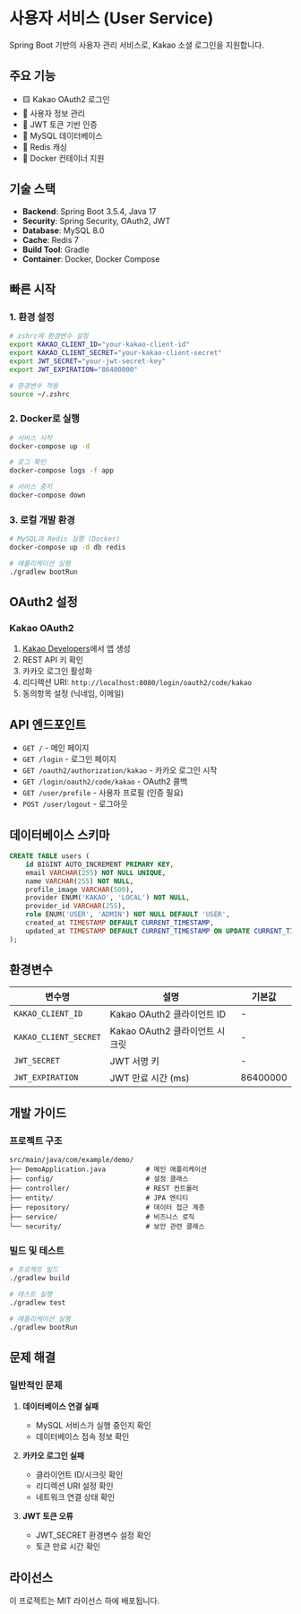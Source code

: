 # 사용자 서비스 (User Service)

Spring Boot 기반의 사용자 관리 서비스로, Kakao 소셜 로그인을 지원합니다.

## 주요 기능

- 🟨 Kakao OAuth2 로그인
- 👤 사용자 정보 관리
- 🔑 JWT 토큰 기반 인증
- 💾 MySQL 데이터베이스
- 🚀 Redis 캐싱
- 🐳 Docker 컨테이너 지원

## 기술 스택

- **Backend**: Spring Boot 3.5.4, Java 17
- **Security**: Spring Security, OAuth2, JWT
- **Database**: MySQL 8.0
- **Cache**: Redis 7
- **Build Tool**: Gradle
- **Container**: Docker, Docker Compose

## 빠른 시작

### 1. 환경 설정

```bash
# zshrc에 환경변수 설정
export KAKAO_CLIENT_ID="your-kakao-client-id"
export KAKAO_CLIENT_SECRET="your-kakao-client-secret"
export JWT_SECRET="your-jwt-secret-key"
export JWT_EXPIRATION="86400000"

# 환경변수 적용
source ~/.zshrc
```

### 2. Docker로 실행

```bash
# 서비스 시작
docker-compose up -d

# 로그 확인
docker-compose logs -f app

# 서비스 중지
docker-compose down
```

### 3. 로컬 개발 환경

```bash
# MySQL과 Redis 실행 (Docker)
docker-compose up -d db redis

# 애플리케이션 실행
./gradlew bootRun
```

## OAuth2 설정

### Kakao OAuth2

1. [Kakao Developers](https://developers.kakao.com/)에서 앱 생성
2. REST API 키 확인
3. 카카오 로그인 활성화
4. 리디렉션 URI: `http://localhost:8080/login/oauth2/code/kakao`
5. 동의항목 설정 (닉네임, 이메일)

## API 엔드포인트

- `GET /` - 메인 페이지
- `GET /login` - 로그인 페이지
- `GET /oauth2/authorization/kakao` - 카카오 로그인 시작
- `GET /login/oauth2/code/kakao` - OAuth2 콜백
- `GET /user/profile` - 사용자 프로필 (인증 필요)
- `POST /user/logout` - 로그아웃

## 데이터베이스 스키마

```sql
CREATE TABLE users (
    id BIGINT AUTO_INCREMENT PRIMARY KEY,
    email VARCHAR(255) NOT NULL UNIQUE,
    name VARCHAR(255) NOT NULL,
    profile_image VARCHAR(500),
    provider ENUM('KAKAO', 'LOCAL') NOT NULL,
    provider_id VARCHAR(255),
    role ENUM('USER', 'ADMIN') NOT NULL DEFAULT 'USER',
    created_at TIMESTAMP DEFAULT CURRENT_TIMESTAMP,
    updated_at TIMESTAMP DEFAULT CURRENT_TIMESTAMP ON UPDATE CURRENT_TIMESTAMP
);
```

## 환경변수

| 변수명 | 설명 | 기본값 |
|--------|------|--------|
| `KAKAO_CLIENT_ID` | Kakao OAuth2 클라이언트 ID | - |
| `KAKAO_CLIENT_SECRET` | Kakao OAuth2 클라이언트 시크릿 | - |
| `JWT_SECRET` | JWT 서명 키 | - |
| `JWT_EXPIRATION` | JWT 만료 시간 (ms) | 86400000 |

## 개발 가이드

### 프로젝트 구조

```
src/main/java/com/example/demo/
├── DemoApplication.java          # 메인 애플리케이션
├── config/                       # 설정 클래스
├── controller/                   # REST 컨트롤러
├── entity/                       # JPA 엔티티
├── repository/                   # 데이터 접근 계층
├── service/                      # 비즈니스 로직
└── security/                     # 보안 관련 클래스
```

### 빌드 및 테스트

```bash
# 프로젝트 빌드
./gradlew build

# 테스트 실행
./gradlew test

# 애플리케이션 실행
./gradlew bootRun
```

## 문제 해결

### 일반적인 문제

1. **데이터베이스 연결 실패**
   - MySQL 서비스가 실행 중인지 확인
   - 데이터베이스 접속 정보 확인

2. **카카오 로그인 실패**
   - 클라이언트 ID/시크릿 확인
   - 리디렉션 URI 설정 확인
   - 네트워크 연결 상태 확인

3. **JWT 토큰 오류**
   - JWT_SECRET 환경변수 설정 확인
   - 토큰 만료 시간 확인

## 라이선스

이 프로젝트는 MIT 라이선스 하에 배포됩니다.
